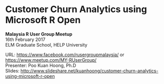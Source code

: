 # Customer Churn Analytics using Microsoft R Open

**Malaysia R User Group Meetup**</br>
16th February 2017</br>
ELM Graduate School, HELP University</br>

URL:
https://www.facebook.com/rusergroupmalaysia/ or https://www.meetup.com/MY-RUserGroup/
</br>
Presenter: Poo Kuan Hoong, Ph.D</br>
Slides: http://www.slideshare.net/kuanhoong/customer-churn-analytics-using-microsoft-r-open 
